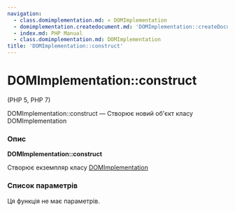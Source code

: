 ```yaml
---
navigation:
  - class.domimplementation.md: « DOMImplementation
  - domimplementation.createdocument.md: 'DOMImplementation::createDocument »'
  - index.md: PHP Manual
  - class.domimplementation.md: DOMImplementation
title: 'DOMImplementation::construct'
---
```

# DOMImplementation::construct

(PHP 5, PHP 7)

DOMImplementation::construct — Створює новий об'єкт класу DOMImplementation

### Опис

**DOMImplementation::construct**

Створює екземпляр класу [DOMImplementation](class.domimplementation.md)

### Список параметрів

Ця функція не має параметрів.
